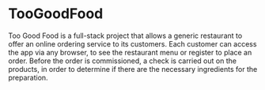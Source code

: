 # TooGoodFood
Too Good Food is a full-stack project that allows a generic restaurant to offer an online ordering service to its customers. Each customer can access the app via any browser, to see the restaurant menu or register to place an order. Before the order is commissioned, a check is carried out on the products, in order to determine if there are the necessary ingredients for the preparation.

